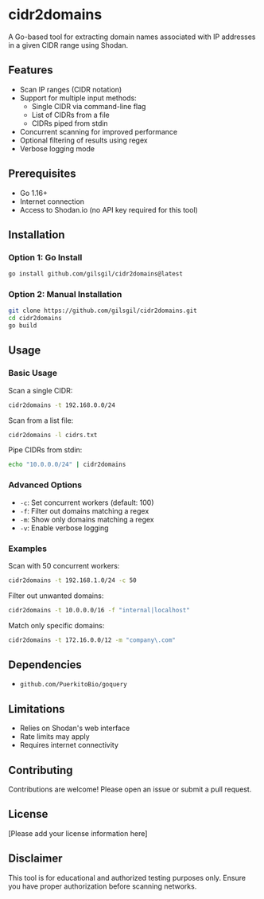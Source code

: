 # cidr2domains

A Go-based tool for extracting domain names associated with IP addresses in a given CIDR range using Shodan.

## Features

- Scan IP ranges (CIDR notation)
- Support for multiple input methods:
  - Single CIDR via command-line flag
  - List of CIDRs from a file
  - CIDRs piped from stdin
- Concurrent scanning for improved performance
- Optional filtering of results using regex
- Verbose logging mode

## Prerequisites

- Go 1.16+ 
- Internet connection
- Access to Shodan.io (no API key required for this tool)

## Installation

### Option 1: Go Install

```bash
go install github.com/gilsgil/cidr2domains@latest
```

### Option 2: Manual Installation

```bash
git clone https://github.com/gilsgil/cidr2domains.git
cd cidr2domains
go build
```

## Usage

### Basic Usage

Scan a single CIDR:
```bash
cidr2domains -t 192.168.0.0/24
```

Scan from a list file:
```bash
cidr2domains -l cidrs.txt
```

Pipe CIDRs from stdin:
```bash
echo "10.0.0.0/24" | cidr2domains
```

### Advanced Options

- `-c`: Set concurrent workers (default: 100)
- `-f`: Filter out domains matching a regex
- `-m`: Show only domains matching a regex
- `-v`: Enable verbose logging

### Examples

Scan with 50 concurrent workers:
```bash
cidr2domains -t 192.168.1.0/24 -c 50
```

Filter out unwanted domains:
```bash
cidr2domains -t 10.0.0.0/16 -f "internal|localhost"
```

Match only specific domains:
```bash
cidr2domains -t 172.16.0.0/12 -m "company\.com"
```

## Dependencies

- `github.com/PuerkitoBio/goquery`

## Limitations

- Relies on Shodan's web interface
- Rate limits may apply
- Requires internet connectivity

## Contributing

Contributions are welcome! Please open an issue or submit a pull request.

## License

[Please add your license information here]

## Disclaimer

This tool is for educational and authorized testing purposes only. Ensure you have proper authorization before scanning networks.
